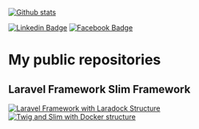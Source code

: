 [![Github stats](https://github-readme-stats.vercel.app/api?username=edsonjuniornarvaes&count_private=true&show_icons=true&theme=darcula&include_all_commits=true)](https://github.com/edsonjuniornarvaes)

[![Linkedin Badge](https://img.shields.io/badge/-LinkedIn-blue?style=flat-square&logo=Linkedin&logoColor=white&link=https://www.linkedin.com/in/edsonjuniornarvaes)](https://www.linkedin.com/in/edsonjuniornarvaes)
[![Facebook Badge](https://img.shields.io/badge/-Facebook-blue?style=flat-square&logo=Facebook&logoColor=white&link=https://www.facebook.com/edsonjuniornarvaes)](https://www.facebook.com/edsonjuniornarvaes/)

# My public repositories

## Laravel Framework                     Slim Framework

[![Laravel Framework with Laradock Structure](https://github-readme-stats.vercel.app/api/pin/?username=edsonjuniornarvaes&repo=laravel-repositories)](https://github.com/edsonjuniornarvaes/laravel-repositories.git) 
[![Twig and Slim with Docker structure](https://github-readme-stats.vercel.app/api/pin/?username=edsonjuniornarvaes&repo=twig-slim-docker-structure)](https://github.com/edsonjuniornarvaes/twig-slim-docker-structure.git)
